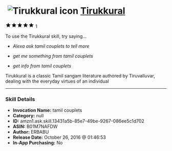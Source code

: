 # &nbsp;<img src="skill_icon" alt="Tirukkural icon" width="36"> [Tirukkural](http://alexa.amazon.com/#skills/amzn1.ask.skill.13431a5b-85e7-49be-9267-086ee5c1d702)
![5 stars](../../images/ic_star_black_18dp_1x.png)![5 stars](../../images/ic_star_black_18dp_1x.png)![5 stars](../../images/ic_star_black_18dp_1x.png)![5 stars](../../images/ic_star_black_18dp_1x.png)![5 stars](../../images/ic_star_black_18dp_1x.png) 1

To use the Tirukkural skill, try saying...

* *Alexa ask tamil couplets to tell more*

* *get me something from tamil couplets*

* *get info from tamil couplets*

Tirukkural is a classic Tamil sangam literature authored by Tiruvalluvar, dealing with the everyday virtues of an individual

***

### Skill Details

* **Invocation Name:** tamil couplets
* **Category:** null
* **ID:** amzn1.ask.skill.13431a5b-85e7-49be-9267-086ee5c1d702
* **ASIN:** B01M7NAFDW
* **Author:** ERBABU
* **Release Date:** October 26, 2016 @ 01:46:53
* **In-App Purchasing:** No
